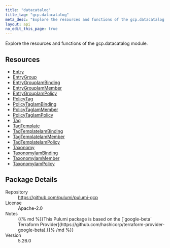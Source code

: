 ```yaml
---
title: "datacatalog"
title_tag: "gcp.datacatalog"
meta_desc: "Explore the resources and functions of the gcp.datacatalog module."
layout: api
no_edit_this_page: true
---
```


<!-- WARNING: this file was generated by Pulumi Docs Generator. -->
<!-- Do not edit by hand unless you're certain you know what you are doing! -->

Explore the resources and functions of the gcp.datacatalog module.

<h2 id="resources">Resources</h2>
<ul class="api">
    <li><a href="entry" title="Entry"><span class="api-symbol api-symbol--resource"></span>Entry</a></li>
    <li><a href="entrygroup" title="EntryGroup"><span class="api-symbol api-symbol--resource"></span>EntryGroup</a></li>
    <li><a href="entrygroupiambinding" title="EntryGroupIamBinding"><span class="api-symbol api-symbol--resource"></span>EntryGroupIamBinding</a></li>
    <li><a href="entrygroupiammember" title="EntryGroupIamMember"><span class="api-symbol api-symbol--resource"></span>EntryGroupIamMember</a></li>
    <li><a href="entrygroupiampolicy" title="EntryGroupIamPolicy"><span class="api-symbol api-symbol--resource"></span>EntryGroupIamPolicy</a></li>
    <li><a href="policytag" title="PolicyTag"><span class="api-symbol api-symbol--resource"></span>PolicyTag</a></li>
    <li><a href="policytagiambinding" title="PolicyTagIamBinding"><span class="api-symbol api-symbol--resource"></span>PolicyTagIamBinding</a></li>
    <li><a href="policytagiammember" title="PolicyTagIamMember"><span class="api-symbol api-symbol--resource"></span>PolicyTagIamMember</a></li>
    <li><a href="policytagiampolicy" title="PolicyTagIamPolicy"><span class="api-symbol api-symbol--resource"></span>PolicyTagIamPolicy</a></li>
    <li><a href="tag" title="Tag"><span class="api-symbol api-symbol--resource"></span>Tag</a></li>
    <li><a href="tagtemplate" title="TagTemplate"><span class="api-symbol api-symbol--resource"></span>TagTemplate</a></li>
    <li><a href="tagtemplateiambinding" title="TagTemplateIamBinding"><span class="api-symbol api-symbol--resource"></span>TagTemplateIamBinding</a></li>
    <li><a href="tagtemplateiammember" title="TagTemplateIamMember"><span class="api-symbol api-symbol--resource"></span>TagTemplateIamMember</a></li>
    <li><a href="tagtemplateiampolicy" title="TagTemplateIamPolicy"><span class="api-symbol api-symbol--resource"></span>TagTemplateIamPolicy</a></li>
    <li><a href="taxonomy" title="Taxonomy"><span class="api-symbol api-symbol--resource"></span>Taxonomy</a></li>
    <li><a href="taxonomyiambinding" title="TaxonomyIamBinding"><span class="api-symbol api-symbol--resource"></span>TaxonomyIamBinding</a></li>
    <li><a href="taxonomyiammember" title="TaxonomyIamMember"><span class="api-symbol api-symbol--resource"></span>TaxonomyIamMember</a></li>
    <li><a href="taxonomyiampolicy" title="TaxonomyIamPolicy"><span class="api-symbol api-symbol--resource"></span>TaxonomyIamPolicy</a></li>
</ul>

<h2 id="package-details">Package Details</h2>
<dl class="package-details">
	<dt>Repository</dt>
	<dd><a href="https://github.com/pulumi/pulumi-gcp">https://github.com/pulumi/pulumi-gcp</a></dd>
	<dt>License</dt>
	<dd>Apache-2.0</dd>
	<dt>Notes</dt>
	<dd>{{% md %}}This Pulumi package is based on the [`google-beta` Terraform Provider](https://github.com/hashicorp/terraform-provider-google-beta).{{% /md %}}</dd>
	<dt>Version</dt>
	<dd>5.26.0</dd>
</dl>

